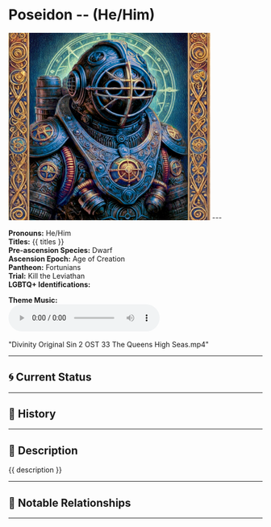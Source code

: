 # Poseidon  --  (He/Him)

<!-- Optional  -->
<img src="Poseidon.jpg" alt="Poseidon" style="width:400px;"/>
---

**Pronouns:** He/Him  
**Titles:** {{ titles }}  
**Pre-ascension Species:** Dwarf  
**Ascension Epoch:** Age of Creation  
**Pantheon:** Fortunians  
**Trial:** Kill the Leviathan  
**LGBTQ+ Identifications:**   


**Theme Music:**  
<audio controls>
  <source src="Poseidon | Divinity Original Sin 2 OST 33 The Queens High Seas.mp4" type="audio/mpeg">
  Your browser does not support the audio element.
</audio>

"Divinity Original Sin 2 OST 33 The Queens High Seas.mp4"

---

## 🌀 Current Status


---

## 📜 History


---

## 🧠 Description
{{ description }}

---

## 🧩 Notable Relationships

---
